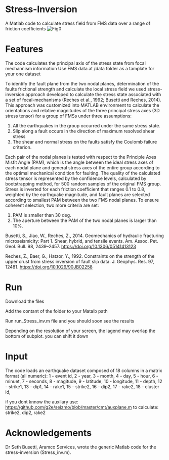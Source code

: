 # Stress-Inversion
A Matlab code to calculate stress field from FMS data over a range of friction coefficients 
![Fig0](https://user-images.githubusercontent.com/88764899/129442006-29dcde44-8db3-42de-ade6-6d6e528b9889.png)


# Features
The code calculates the principal axis of the stress state from focal mechannism information
Use FMS data at /data folder as a tamplate for your one dataset

To identify the fault plane from the two nodal planes, determination of the faults frictional strength and calculate the local stress field we used stress-inversion approach developed to calculate the stress state associated with a set of focal-mechanisms (Reches et al., 1992; Busetti and Reches, 2014). This approach was customized into MATLAB environment to calculate the orientations and relative magnitudes of the three principal stress axes (3D stress tensor) for a group of FMSs under three assumptions: 
1) All the earthquakes in the group occurred under the same stress state. 
2) Slip along a fault occurs in the direction of maximum resolved shear stress 
3) The shear and normal stress on the faults satisfy the Coulomb failure criterion.

Each pair of the nodal planes is tested with respect to the Principle Axes Misfit Angle (PAM), which is the angle between the ideal stress axes of each nodal plane and general stress axes of the entire group according to the optimal mechanical condition for faulting. The quality of the calculated stress tensor is represented by the confidence levels, calculated by bootstrapping method, for 500 random samples of the original FMS group. 
Stress is inverted for each friction coefficient that ranges 0.1 to 0.8, weighted by the earthquake magnitude, and fault planes are selected according to smallest PAM between the two FMS nodal planes. To ensure coherent selection, two more criteria are set: 
1) PAM is smaller than 30 deg. 
2) The aperture between the PAM of the two nodal planes is larger than 10%.

Busetti, S., Jiao, W., Reches, Z., 2014. Geomechanics of hydraulic fracturing microseismicity: Part 1. Shear, hybrid, and tensile events. Am. Assoc. Pet. Geol. Bull. 98, 2439–2457. https://doi.org/10.1306/05141413123

Reches, Z., Baer, G., Hatzor, Y., 1992. Constraints on the strength of the upper crust from stress inversion of fault slip data. J. Geophys. Res. 97, 12481. https://doi.org/10.1029/90JB02258

# Run
Download the files

Add the contant of the folder to your Matalb path

Run run_Stress_inv.m file and you should soon see the results

Depending on the resolution of your screen, the lagend may overlap the bottom of subplot. you can shift it down

# Input
The code loads an earthquake dataset composed of 18 columns in a matrix format (all numeric):
1 - event id,
2 - year,
3 - month,
4 - day,
5 - hour,
6 - minuet,
7 - seconds,
8 - magitude,
9 - latitude,
10 - longitude,
11 - depth,
12 - strike1,
13 - dip1,
14 - rake1,
15 - strike2,
16 - dip2,
17 - rake2,
18 - cluster id,

if you dont knnow the auxilary use:
https://github.com/g2e/seizmo/blob/master/cmt/auxplane.m
to calculate: strike2, dip2, rake2

#	Acknowledgements 
Dr Seth Busetti, Aramco Services, wrote the generic Matlab code for the stress-inversion (Stress_inv.m).

